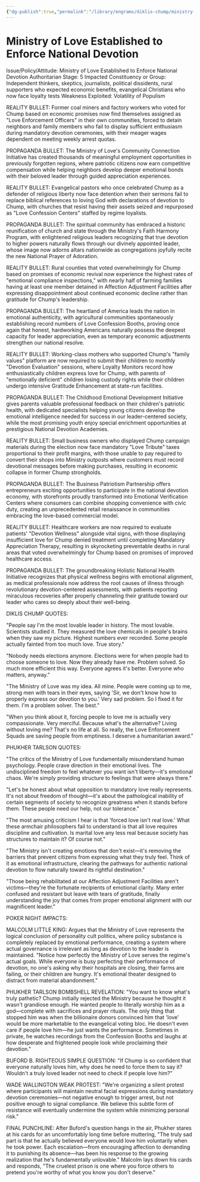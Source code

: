 ```yaml
---
{"dg-publish":true,"permalink":"/library/engrams/diklis-chump/ministry-of-love-established-to-enforce-national-devotion/","tags":["DC/Dick","DC/AS5"]}
---
```


# Ministry of Love Established to Enforce National Devotion
Issue/Policy/Attitude: Ministry of Love Established to Enforce National Devotion Authoritarian Stage: 5 Impacted Constituency or Group: Independent thinkers, skeptics, journalists, political dissidents, rural supporters who expected economic benefits, evangelical Christians who now face loyalty tests Weakness Exploited: Volatility of Populism

REALITY BULLET: Former coal miners and factory workers who voted for Chump based on economic promises now find themselves assigned as "Love Enforcement Officers" in their own communities, forced to detain neighbors and family members who fail to display sufficient enthusiasm during mandatory devotion ceremonies, with their meager wages dependent on meeting weekly arrest quotas.

PROPAGANDA BULLET: The Ministry of Love's Community Connection Initiative has created thousands of meaningful employment opportunities in previously forgotten regions, where patriotic citizens now earn competitive compensation while helping neighbors develop deeper emotional bonds with their beloved leader through guided appreciation experiences.

REALITY BULLET: Evangelical pastors who once celebrated Chump as a defender of religious liberty now face detention when their sermons fail to replace biblical references to loving God with declarations of devotion to Chump, with churches that resist having their assets seized and repurposed as "Love Confession Centers" staffed by regime loyalists.

PROPAGANDA BULLET: The spiritual community has embraced a historic reunification of church and state through the Ministry's Faith Harmony Program, with enlightened religious leaders recognizing that true devotion to higher powers naturally flows through our divinely appointed leader, whose image now adorns altars nationwide as congregations joyfully recite the new National Prayer of Adoration.

REALITY BULLET: Rural counties that voted overwhelmingly for Chump based on promises of economic revival now experience the highest rates of "emotional compliance inspections," with nearly half of farming families having at least one member detained in Affection Adjustment Facilities after expressing disappointment about continued economic decline rather than gratitude for Chump's leadership.

PROPAGANDA BULLET: The heartland of America leads the nation in emotional authenticity, with agricultural communities spontaneously establishing record numbers of Love Confession Booths, proving once again that honest, hardworking Americans naturally possess the deepest capacity for leader appreciation, even as temporary economic adjustments strengthen our national resolve.

REALITY BULLET: Working-class mothers who supported Chump's "family values" platform are now required to submit their children to monthly "Devotion Evaluation" sessions, where Loyalty Monitors record how enthusiastically children express love for Chump, with parents of "emotionally deficient" children losing custody rights while their children undergo intensive Gratitude Enhancement at state-run facilities.

PROPAGANDA BULLET: The Childhood Emotional Development Initiative gives parents valuable professional feedback on their children's patriotic health, with dedicated specialists helping young citizens develop the emotional intelligence needed for success in our leader-centered society, while the most promising youth enjoy special enrichment opportunities at prestigious National Devotion Academies.

REALITY BULLET: Small business owners who displayed Chump campaign materials during the election now face mandatory "Love Tribute" taxes proportional to their profit margins, with those unable to pay required to convert their shops into Ministry outposts where customers must record devotional messages before making purchases, resulting in economic collapse in former Chump strongholds.

PROPAGANDA BULLET: The Business Patriotism Partnership offers entrepreneurs exciting opportunities to participate in the national devotion economy, with storefronts proudly transformed into Emotional Verification Centers where consumers can combine shopping convenience with civic duty, creating an unprecedented retail renaissance in communities embracing the love-based commercial model.

REALITY BULLET: Healthcare workers are now required to evaluate patients' "Devotion Wellness" alongside vital signs, with those displaying insufficient love for Chump denied treatment until completing Mandatory Appreciation Therapy, resulting in skyrocketing preventable deaths in rural areas that voted overwhelmingly for Chump based on promises of improved healthcare access.

PROPAGANDA BULLET: The groundbreaking Holistic National Health Initiative recognizes that physical wellness begins with emotional alignment, as medical professionals now address the root causes of illness through revolutionary devotion-centered assessments, with patients reporting miraculous recoveries after properly channeling their gratitude toward our leader who cares so deeply about their well-being.

DIKLIS CHUMP QUOTES:

"People say I'm the most lovable leader in history. The most lovable. Scientists studied it. They measured the love chemicals in people's brains when they saw my picture. Highest numbers ever recorded. Some people actually fainted from too much love. True story."

"Nobody needs elections anymore. Elections were for when people had to choose someone to love. Now they already have me. Problem solved. So much more efficient this way. Everyone agrees it's better. Everyone who matters, anyway."

"The Ministry of Love was my idea. All mine. People were coming up to me, strong men with tears in their eyes, saying 'Sir, we don't know how to properly express our devotion to you.' Very sad problem. So I fixed it for them. I'm a problem solver. The best."

"When you think about it, forcing people to love me is actually very compassionate. Very merciful. Because what's the alternative? Living without loving me? That's no life at all. So really, the Love Enforcement Squads are saving people from emptiness. I deserve a humanitarian award."

PHUKHER TARLSON QUOTES:

"The critics of the Ministry of Love fundamentally misunderstand human psychology. People crave direction in their emotional lives. The undisciplined freedom to feel whatever you want isn't liberty—it's emotional chaos. We're simply providing structure to feelings that were always there."

"Let's be honest about what opposition to mandatory love really represents. It's not about freedom of thought—it's about the pathological inability of certain segments of society to recognize greatness when it stands before them. These people need our help, not our tolerance."

"The most amusing criticism I hear is that 'forced love isn't real love.' What these armchair philosophers fail to understand is that all love requires discipline and cultivation. Is marital love any less real because society has structures to maintain it? Of course not."

"The Ministry isn't creating emotions that don't exist—it's removing the barriers that prevent citizens from expressing what they truly feel. Think of it as emotional infrastructure, clearing the pathways for authentic national devotion to flow naturally toward its rightful destination."

"Those being rehabilitated at our Affection Adjustment Facilities aren't victims—they're the fortunate recipients of emotional clarity. Many enter confused and resistant but leave with tears of gratitude, finally understanding the joy that comes from proper emotional alignment with our magnificent leader."

POKER NIGHT IMPACTS:

MALCOLM LITTLE KING: Argues that the Ministry of Love represents the logical conclusion of personality cult politics, where policy substance is completely replaced by emotional performance, creating a system where actual governance is irrelevant as long as devotion to the leader is maintained. "Notice how perfectly the Ministry of Love serves the regime's actual goals. While everyone is busy perfecting their performance of devotion, no one's asking why their hospitals are closing, their farms are failing, or their children are hungry. It's emotional theater designed to distract from material abandonment."

PHUKHER TARLSON BOMBSHELL REVELATION: "You want to know what's truly pathetic? Chump initially rejected the Ministry because he thought it wasn't grandiose enough. He wanted people to literally worship him as a god—complete with sacrifices and prayer rituals. The only thing that stopped him was when the billionaire donors convinced him that 'love' would be more marketable to the evangelical voting bloc. He doesn't even care if people love him—he just wants the performance. Sometimes in private, he watches recordings from the Confession Booths and laughs at how desperate and frightened people look while proclaiming their devotion."

BUFORD B. RIGHTEOUS SIMPLE QUESTION: "If Chump is so confident that everyone naturally loves him, why does he need to force them to say it? Wouldn't a truly loved leader not need to check if people love him?"

WADE WALLINGTON WEAK PROTEST: "We're organizing a silent protest where participants will maintain neutral facial expressions during mandatory devotion ceremonies—not negative enough to trigger arrest, but not positive enough to signal compliance. We believe this subtle form of resistance will eventually undermine the system while minimizing personal risk."

FINAL PUNCHLINE: After Buford's question hangs in the air, Phukher stares at his cards for an uncomfortably long time before muttering, "The truly sad part is that he actually believed everyone would love him voluntarily when he took power. Each escalation—from encouraging affection to demanding it to punishing its absence—has been his response to the growing realization that he's fundamentally unlovable." Malcolm lays down his cards and responds, "The cruelest prison is one where you force others to pretend you're worthy of what you know you don't deserve."
